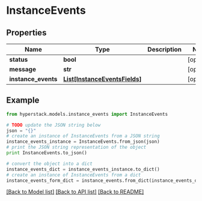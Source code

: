 # InstanceEvents


## Properties

Name | Type | Description | Notes
------------ | ------------- | ------------- | -------------
**status** | **bool** |  | [optional] 
**message** | **str** |  | [optional] 
**instance_events** | [**List[InstanceEventsFields]**](InstanceEventsFields.md) |  | [optional] 

## Example

```python
from hyperstack.models.instance_events import InstanceEvents

# TODO update the JSON string below
json = "{}"
# create an instance of InstanceEvents from a JSON string
instance_events_instance = InstanceEvents.from_json(json)
# print the JSON string representation of the object
print InstanceEvents.to_json()

# convert the object into a dict
instance_events_dict = instance_events_instance.to_dict()
# create an instance of InstanceEvents from a dict
instance_events_form_dict = instance_events.from_dict(instance_events_dict)
```
[[Back to Model list]](../README.md#documentation-for-models) [[Back to API list]](../README.md#documentation-for-api-endpoints) [[Back to README]](../README.md)


